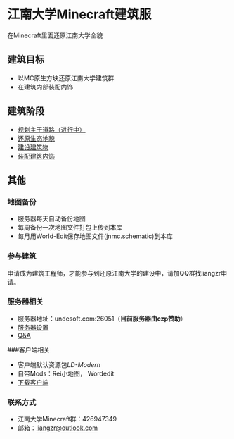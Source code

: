 # 江南大学Minecraft建筑服
在Minecraft里面还原江南大学全貌

## 建筑目标

- 以MC原生方块还原江南大学建筑群
- 在建筑内部装配内饰

## 建筑阶段

- [规划主干道路（进行中）](step-1-road.md)
- [还原生态地貌](step-2-landform.md)
- [建设建筑物](step-3-construction.md)
- [装配建筑内饰](step-4-ornament.md)

## 其他

### 地图备份

- 服务器每天自动备份地图
- 每周备份一次地图文件打包上传到本库
- 每月用World-Edit保存地图文件(jnmc.schematic)到本库

### 参与建筑

申请成为建筑工程师，才能参与到还原江南大学的建设中，请加QQ群找liangzr申请。

### 服务器相关

- 服务器地址：undesoft.com:26051（**目前服务器由czp赞助**）
- [服务器设置](server-properties.md)
- [Q&A](Q&A.md) 

###客户端相关

- 客户端默认资源包*LD-Modern*
- 自带Mods：Rei小地图， Wordedit
- [下载客户端](https://github.com/liangzr/JNMC-Building/releases)

### 联系方式

- 江南大学Minecraft群：426947349
- 邮箱：liangzr@outlook.com



